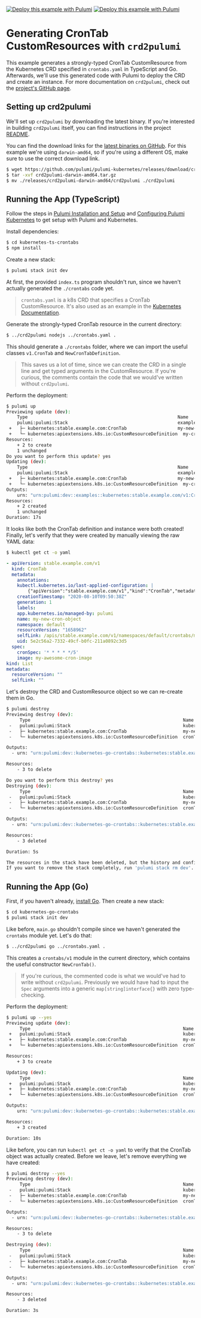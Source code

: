 [![Deploy this example with Pulumi](https://www.pulumi.com/images/deploy-with-pulumi/dark.svg)](https://app.pulumi.com/new?template=https://github.com/pulumi/examples/blob/master/crd2pulumi-crontabs/kubernetes-ts-crontabs/index.ts#gh-light-mode-only)
[![Deploy this example with Pulumi](https://get.pulumi.com/new/button-light.svg)](https://app.pulumi.com/new?template=https://github.com/pulumi/examples/blob/master/crd2pulumi-crontabs/kubernetes-ts-crontabs/index.ts#gh-dark-mode-only)

# Generating CronTab CustomResources with `crd2pulumi`

This example generates a strongly-typed CronTab CustomResource from the Kubernetes CRD specified in `crontabs.yaml` in TypeScript and Go. Afterwards, we'll use this generated code with Pulumi to deploy the CRD and create an instance. For more documentation on `crd2pulumi`, check out the [project's GitHub page](https://github.com/pulumi/pulumi-kubernetes/tree/master/provider/cmd/crd2pulumi).

## Setting up crd2pulumi

We'll set up `crd2pulumi` by downloading the latest binary. If you're interested in building `crd2pulumi` itself, you can find instructions in the project [README](https://github.com/pulumi/pulumi-kubernetes/tree/master/provider/cmd/crd2pulumi).

You can find the download links for the [latest binaries on GitHub](https://github.com/pulumi/pulumi-kubernetes/releases/tag/crd2pulumi/v1.0.0). For this example we're using `darwin-amd64`, so if you're using a different OS, make sure to use the correct download link.

```bash
$ wget https://github.com/pulumi/pulumi-kubernetes/releases/download/crd2pulumi%2Fv1.0.0/crd2pulumi-darwin-amd64.tar.gz
$ tar -xvf crd2pulumi-darwin-amd64.tar.gz
$ mv ./releases/crd2pulumi-darwin-amd64/crd2pulumi ./crd2pulumi
```

## Running the App (TypeScript)

Follow the steps in [Pulumi Installation and Setup](https://www.pulumi.com/docs/get-started/install/) and [Configuring Pulumi
Kubernetes](https://www.pulumi.com/docs/intro/cloud-providers/kubernetes/setup/) to get setup with Pulumi and Kubernetes.

Install dependencies:

```bash
$ cd kubernetes-ts-crontabs
$ npm install
```

Create a new stack:

```bash
$ pulumi stack init dev
```

At first, the provided `index.ts` program shouldn't run, since we haven't actually generated the `./crontabs` code yet.

> `crontabs.yaml` is a k8s CRD that specifies a CronTab CustomResource. It's also used as an example in the [Kubernetes Documentation](https://kubernetes.io/docs/tasks/extend-kubernetes/custom-resources/custom-resource-definitions/).

Generate the strongly-typed CronTab resource in the current directory:

```bash
$ ../crd2pulumi nodejs ../crontabs.yaml .
```

This should generate a `./crontabs` folder, where we can import the useful classes `v1.CronTab` and `NewCronTabDefinition`.
> This saves us a lot of time, since we can create the CRD in a single line and get typed arguments in the CustomResource. If you're curious, the comments contain the code that we would've written without `crd2pulumi`.

Perform the deployment:

```bash
$ pulumi up
Previewing update (dev):
 	Type                                                     	Name               	Plan
 	pulumi:pulumi:Stack                                      	examples-dev
 +   ├─ kubernetes:stable.example.com:CronTab                 	my-new-cron-object 	create
 +   └─ kubernetes:apiextensions.k8s.io:CustomResourceDefinition  my-crontab-definition  create
Resources:
	+ 2 to create
	1 unchanged
Do you want to perform this update? yes
Updating (dev):
 	Type                                                     	Name               	Status
 	pulumi:pulumi:Stack                                      	examples-dev
 +   ├─ kubernetes:stable.example.com:CronTab                 	my-new-cron-object 	created
 +   └─ kubernetes:apiextensions.k8s.io:CustomResourceDefinition  my-crontab-definition  created
Outputs:
	urn: "urn:pulumi:dev::examples::kubernetes:stable.example.com/v1:CronTab::my-new-cron-object"
Resources:
	+ 2 created
	1 unchanged
Duration: 17s
```

It looks like both the CronTab definition and instance were both created! Finally, let's verify that they were created
by manually viewing the raw YAML data:

```bash
$ kubectl get ct -o yaml
```

```yaml
- apiVersion: stable.example.com/v1
  kind: CronTab
  metadata:
	annotations:
  	kubectl.kubernetes.io/last-applied-configuration: |
    	{"apiVersion":"stable.example.com/v1","kind":"CronTab","metadata":{"labels":{"app.kubernetes.io/managed-by":"pulumi"},"name":"my-new-cron-object"},"spec":{"cronSpec":"* * * * */5","image":"my-awesome-cron-image"}}
	creationTimestamp: "2020-08-10T09:50:38Z"
	generation: 1
	labels:
  	app.kubernetes.io/managed-by: pulumi
	name: my-new-cron-object
	namespace: default
	resourceVersion: "1658962"
	selfLink: /apis/stable.example.com/v1/namespaces/default/crontabs/my-new-cron-object
	uid: 5e2c56a2-7332-49cf-b0fc-211a0892c3d5
  spec:
	cronSpec: '* * * * */5'
	image: my-awesome-cron-image
kind: List
metadata:
  resourceVersion: ""
  selfLink: ""
```

Let's destroy the CRD and CustomResource object so we can re-create them in Go.

```bash
$ pulumi destroy
Previewing destroy (dev):
     Type                                                         Name                        Plan
 -   pulumi:pulumi:Stack                                          kubernetes-go-crontabs-dev  delete
 -   ├─ kubernetes:stable.example.com:CronTab                     my-new-cron-object          delete
 -   └─ kubernetes:apiextensions.k8s.io:CustomResourceDefinition  cronTabDef                  delete

Outputs:
  - urn: "urn:pulumi:dev::kubernetes-go-crontabs::kubernetes:stable.example.com/v1:CronTab::my-new-cron-object"

Resources:
    - 3 to delete

Do you want to perform this destroy? yes
Destroying (dev):
     Type                                                         Name                        Status
 -   pulumi:pulumi:Stack                                          kubernetes-go-crontabs-dev  deleted
 -   ├─ kubernetes:stable.example.com:CronTab                     my-new-cron-object          deleted
 -   └─ kubernetes:apiextensions.k8s.io:CustomResourceDefinition  cronTabDef                  deleted

Outputs:
  - urn: "urn:pulumi:dev::kubernetes-go-crontabs::kubernetes:stable.example.com/v1:CronTab::my-new-cron-object"

Resources:
    - 3 deleted

Duration: 5s

The resources in the stack have been deleted, but the history and configuration associated with the stack are still maintained.
If you want to remove the stack completely, run 'pulumi stack rm dev'.
```

## Running the App (Go)

First, if you haven't already, [install Go](https://golang.org/doc/install). Then create a new stack:

```bash
$ cd kubernetes-go-crontabs
$ pulumi stack init dev
```

Like before, `main.go` shouldn't compile since we haven't generated the `crontabs` module yet. Let's do that:

```bash
$ ../crd2pulumi go ../crontabs.yaml .
```

This creates a `crontabs/v1` module in the current directory, which contains the useful constructor `NewCronTab()`.

> If you're curious, the commented code is what we would've had to write without `crd2pulumi`. Previously we would have had to input the `Spec` arguments into a generic `map[string]interface{}` with zero type-checking.

Perform the deployment:

```bash
$ pulumi up --yes
Previewing update (dev):
     Type                                                         Name                        Plan
 +   pulumi:pulumi:Stack                                          kubernetes-go-crontabs-dev  create
 +   ├─ kubernetes:stable.example.com:CronTab                     my-new-cron-object          create
 +   └─ kubernetes:apiextensions.k8s.io:CustomResourceDefinition  cronTabDef                  create

Resources:
    + 3 to create

Updating (dev):
     Type                                                         Name                        Status
 +   pulumi:pulumi:Stack                                          kubernetes-go-crontabs-dev  created
 +   ├─ kubernetes:stable.example.com:CronTab                     my-new-cron-object          created
 +   └─ kubernetes:apiextensions.k8s.io:CustomResourceDefinition  cronTabDef                  created

Outputs:
    urn: "urn:pulumi:dev::kubernetes-go-crontabs::kubernetes:stable.example.com/v1:CronTab::my-new-cron-object"

Resources:
    + 3 created

Duration: 10s
```

Like before, you can run `kubectl get ct -o yaml` to verify that the CronTab object was actually created. Before we leave, let's remove everything we have created:

```bash
$ pulumi destroy --yes
Previewing destroy (dev):
     Type                                                         Name                        Plan
 -   pulumi:pulumi:Stack                                          kubernetes-go-crontabs-dev  delete
 -   ├─ kubernetes:stable.example.com:CronTab                     my-new-cron-object          delete
 -   └─ kubernetes:apiextensions.k8s.io:CustomResourceDefinition  cronTabDef                  delete

Outputs:
  - urn: "urn:pulumi:dev::kubernetes-go-crontabs::kubernetes:stable.example.com/v1:CronTab::my-new-cron-object"

Resources:
    - 3 to delete

Destroying (dev):
     Type                                                         Name                        Status
 -   pulumi:pulumi:Stack                                          kubernetes-go-crontabs-dev  deleted
 -   ├─ kubernetes:stable.example.com:CronTab                     my-new-cron-object          deleted
 -   └─ kubernetes:apiextensions.k8s.io:CustomResourceDefinition  cronTabDef                  deleted

Outputs:
  - urn: "urn:pulumi:dev::kubernetes-go-crontabs::kubernetes:stable.example.com/v1:CronTab::my-new-cron-object"

Resources:
    - 3 deleted

Duration: 3s
```
